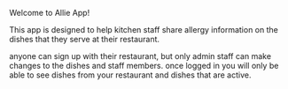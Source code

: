 Welcome to Allie App!

This app is designed to help kitchen staff share allergy information on the dishes that they serve at their restaurant.

anyone can sign up with their restaurant, but only admin staff can make changes to the dishes and staff members.
once logged in you will only be able to see dishes from your restaurant and dishes that are active.
